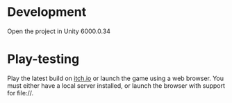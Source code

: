 # Development
Open the project in Unity 6000.0.34

# Play-testing
Play the latest build on [itch.io](https://staticptr.itch.io/untitled-bubble-game-the-last-breath)
or launch the game using a web browser. You must either have a local server installed, or launch the browser with support for file://.